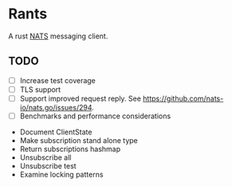 # Rants

A rust [NATS](https://nats.io/) messaging client.

## TODO

- [ ] Increase test coverage
- [ ] TLS support
- [ ] Support improved request reply. See https://github.com/nats-io/nats.go/issues/294.
- [ ] Benchmarks and performance considerations

- Document ClientState
- Make subscription stand alone type
- Return subscriptions hashmap
- Unsubscribe all
- Unsubscribe test
- Examine locking patterns
